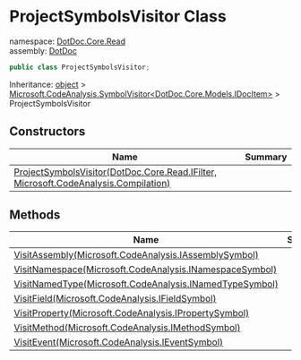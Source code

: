 ﻿# ProjectSymbolsVisitor Class

namespace: [DotDoc\.Core\.Read](../DotDoc.Core.Read.md)<br />
assembly: [DotDoc](../../DotDoc.md)



```csharp
public class ProjectSymbolsVisitor;
```

Inheritance: [object](https://docs.microsoft.com/ja-jp/dotnet/api/System.Object) > [Microsoft\.CodeAnalysis\.SymbolVisitor\<DotDoc\.Core\.Models\.IDocItem\>](https://docs.microsoft.com/ja-jp/dotnet/api/Microsoft.CodeAnalysis.SymbolVisitor-1) > ProjectSymbolsVisitor

## Constructors

| Name | Summary |
|------|---------|
| [ProjectSymbolsVisitor\(DotDoc\.Core\.Read\.IFilter, Microsoft\.CodeAnalysis\.Compilation\)](./ProjectSymbolsVisitor/$ctor.md) |  |

## Methods

| Name | Summary |
|------|---------|
| [VisitAssembly\(Microsoft\.CodeAnalysis\.IAssemblySymbol\)](./ProjectSymbolsVisitor/VisitAssembly.md) |  |
| [VisitNamespace\(Microsoft\.CodeAnalysis\.INamespaceSymbol\)](./ProjectSymbolsVisitor/VisitNamespace.md) |  |
| [VisitNamedType\(Microsoft\.CodeAnalysis\.INamedTypeSymbol\)](./ProjectSymbolsVisitor/VisitNamedType.md) |  |
| [VisitField\(Microsoft\.CodeAnalysis\.IFieldSymbol\)](./ProjectSymbolsVisitor/VisitField.md) |  |
| [VisitProperty\(Microsoft\.CodeAnalysis\.IPropertySymbol\)](./ProjectSymbolsVisitor/VisitProperty.md) |  |
| [VisitMethod\(Microsoft\.CodeAnalysis\.IMethodSymbol\)](./ProjectSymbolsVisitor/VisitMethod.md) |  |
| [VisitEvent\(Microsoft\.CodeAnalysis\.IEventSymbol\)](./ProjectSymbolsVisitor/VisitEvent.md) |  |

